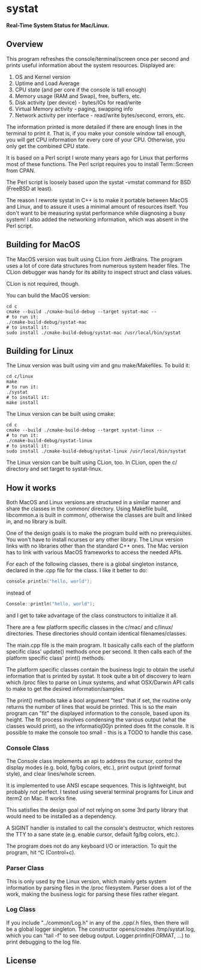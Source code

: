 # systat
__Real-Time System Status for Mac/Linux.__

## Overview
This program refreshes the console/terminal/screen once per second and prints
useful information about the system resources.  Displayed are:

1) OS and Kernel version
2) Uptime and Load Average
3) CPU state (and per core if the console is tall enough)
4) Memory usage (RAM and Swap), free, buffers, etc.
5) Disk activity (per device) - bytes/IOs for read/write
6) Virtual Memory activity - paging, swapping info
7) Network activity per interface - read/write bytes/second, errors, etc.

The information printed is more detailed if there are enough lines in the
terminal to print it.  That is, if you make your console window tall enough, you
will get CPU information for every core of your CPU.  Otherwise, you only get
the combined CPU state.

It is based on a Perl script I wrote many years ago for Linux that performs most
of these functions.  The Perl script requires you to install Term::Screen from
CPAN.

The Perl script is loosely based upon the systat -vmstat command for BSD
(FreeBSD at least).

The reason I rewrote systat in C++ is to make it portable between MacOS and
Linux, and to assure it uses a minimal amount of resources itself.  You don't
want to be measuring systat performance while diagnosing a busy system!  I also
added the networking information, which was absent in the Perl script.

## Building for MacOS

The MacOS version was built using CLion from JetBrains.  The program uses a lot
of core data structures from numerous system header files.  The CLion debugger
was handy for its ability to inspect struct and class values.

CLion is not required, though.

You can build the MacOS version:
```
cd c
cmake --build ./cmake-build-debug --target systat-mac --
# to run it:
./cmake-build-debug/systat-mac
# to install it:
sudo install ./cmake-build-debug/systat-mac /usr/local/bin/systat
```

## Building for Linux

The Linux version was built using vim and gnu make/Makefiles.  To build it:
```
cd c/linux
make
# to run it:
./systat
# to install it:
make install
```

The Linux version can be built using cmake:
```
cd c
cmake --build ./cmake-build-debug --target systat-linux --
# to run it:
./cmake-build-debug/systat-linux
# to install it:
sudo install ./cmake-build-debug/systat-linux /usr/local/bin/systat
```

The Linux version can be built using CLion, too.  In CLion, open the c/
directory and set target to systat-linux.

## How it works

Both MacOS and Linux versions are structured in a similar manner and share the
classes in the common/ directory.  Using Makefile build, libcommon.a is built in
common/, otherwise the classes are built and linked in, and no library is built.

One of the design goals is to make the program build with no prerequisites.  You
won't have to install ncurses or any other library.  The Linux version links
with no libraries other than the standard C++ ones.  The Mac version has to link
with various MacOS frameworks to access the needed APIs.

For each of the following classes, there is a global singleton instance,
declared in the .cpp file for the class.  I like it better to do:
```c++
console.println("hello, world");
```
instead of
```c++
Console::println("hello, world");
```
and I get to take advantage of the class constructors to initialize it all.

There are a few platform specific classes in the c/mac/ and c/linux/
directories.  These directories should contain identical filenames/classes.

The main.cpp file is the main program.  It basically calls each of the platform
specific class' update() methods once per second.  It then calls each of the
platform specific class' print() methods.

The platform specific classes contain the business logic to obtain the useful
information that is printed by systat.  It took quite a bit of discovery to
learn which /proc files to parse on Linux systems, and what OSX/Darwin API calls
to make to get the desired information/samples.

The print() methods take a bool argument "test" that if set, the routine only
returns the number of lines that would be printed.  This is so the main program
can "fit" the displayed information to the console, based upon its height.  The
fit process involves condensing the various output (what the classes would 
print), so the informatioj00jn printed does fit the console.  It is possible 
to make the console too small - this is a TODO to handle this case.

### Console Class

The Console class implements an api to address the cursor, control the display
modes (e.g. bold, fg/bg colors, etc.), print output (printf format style), and
clear lines/whole screen.

It is implemented to use ANSI escape sequences.  This is lightweight, but
probably not perfect.  I tested using several terminal programs for Linux and
iterm2 on Mac.  It works fine.

This satisfies the design goal of not relying on some 3rd party library that
would need to be installed as a dependency.

A SIGINT handler is installed to call the console's destructor, which restores
the TTY to a sane state (e.g. enable cursor, default fg/bg colors, etc.).

The program does not do any keyboard I/O or interaction.  To quit the program,
hit ^C (Control+c).

### Parser Class

This is only used by the Linux version, which mainly gets system information by
parsing files in the /proc filesystem.  Parser does a lot of the work, making
the business logic for parsing these files rather elegant.

### Log Class

If you include "../common/Log.h" in any of the .cpp/.h files, then there will be
a global logger singleton.  The constructor opens/creates /tmp/systat.log, which
you can "tail -f" to see debug output.  Logger.println(FORMAT, ...) to print
debugging to the log file.

## License

